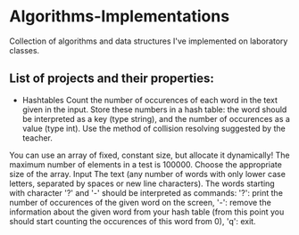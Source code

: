 # Algorithms-Implementations
Collection of algorithms and data structures I've implemented on laboratory classes.
## List of projects and their properties:
- Hashtables
  Count the number of occurences of each word in the text given in the input. Store these numbers in a hash table: the word should be interpreted as a key (type string), and the number of occurences as a value (type int). Use the method of collision resolving suggested by the teacher.

You can use an array of fixed, constant size, but allocate it dynamically! The maximum number of elements in a test is 100000. Choose the appropriate size of the array.
Input
The text (any number of words with only lower case letters, separated by spaces or new line characters). The words starting with character '?' and '-' should be interpreted as commands:
'?': print the number of occurences of the given word on the screen,
'-': remove the information about the given word from your hash table (from this point you should start counting the occurences of this word from 0),
'q': exit.

